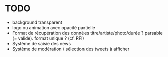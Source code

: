 # TODO

- background transparent
- logo ou animation avec opacité partielle
- Format de récupération des données titre/artiste/photo/durée ? parsable (= valide). format unique ? (cf. RFI)
- Système de saisie des news
- Système de modération / sélection des tweets à afficher
